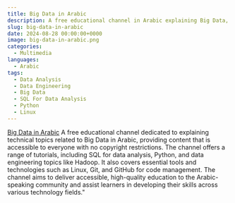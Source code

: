```yaml
---
title: Big Data in Arabic
description: A free educational channel in Arabic explaining Big Data, SQL, Python, Hadoop, Linux, Git, and GitHub, with open access content for everyone.
slug: big-data-in-arabic
date: 2024-08-28 00:00:00+0000
image: big-data-in-arabic.png
categories:
  - Multimedia
languages:
  - Arabic
tags: 
  - Data Analysis
  - Data Engineering
  - Big Data
  - SQL For Data Analysis
  - Python
  - Linux 
---
```


[Big Data in Arabic](https://www.youtube.com/@bigdata4756) A free educational channel dedicated to explaining technical topics related to Big Data in Arabic, providing content that is accessible to everyone with no copyright restrictions. The channel offers a range of tutorials, including SQL for data analysis, Python, and data engineering topics like Hadoop. It also covers essential tools and technologies such as Linux, Git, and GitHub for code management. The channel aims to deliver accessible, high-quality education to the Arabic-speaking community and assist learners in developing their skills across various technology fields."




